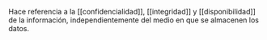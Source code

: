 Hace referencia a la [[confidencialidad]], [[integridad]] y [[disponibilidad]] de la información, independientemente del medio en que se almacenen los datos.